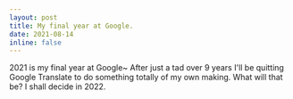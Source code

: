 ```yaml
---
layout: post
title: My final year at Google.
date: 2021-08-14
inline: false
---
```


2021 is my final year at Google~ After just a tad over 9 years I'll be
quitting Google Translate to do something totally of my own making.  What
will that be?  I shall decide in 2022.

